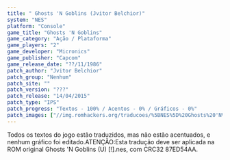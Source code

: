 ```yaml
---
title: " Ghosts 'N Goblins (Jvitor Belchior)"
system: "NES"
platform: "Console"
game_title: "Ghosts 'N Goblins"
game_category: "Ação / Plataforma"
game_players: "2"
game_developer: "Micronics"
game_publisher: "Capcom"
game_release_date: "??/11/1986"
patch_author: "Jvitor Belchior"
patch_group: "Nenhum"
patch_site: ""
patch_version: "???"
patch_release: "14/04/2015"
patch_type: "IPS"
patch_progress: "Textos - 100% / Acentos - 0% / Gráficos - 0%"
patch_images: ["//img.romhackers.org/traducoes/%5BNES%5D%20Ghosts%20'N%20Goblins%20-%20Jvitor%20Belchior%20-%201.png","//img.romhackers.org/traducoes/%5BNES%5D%20Ghosts%20'N%20Goblins%20-%20Jvitor%20Belchior%20-%202.png","//img.romhackers.org/traducoes/%5BNES%5D%20Ghosts%20'N%20Goblins%20-%20Jvitor%20Belchior%20-%203.png"]
---
```

Todos os textos do jogo estão traduzidos, mas não estão acentuados, e nenhum gráfico foi editado.ATENÇÃO:Esta tradução deve ser aplicada na ROM original Ghosts 'N Goblins (U) [!].nes, com CRC32 87ED54AA.